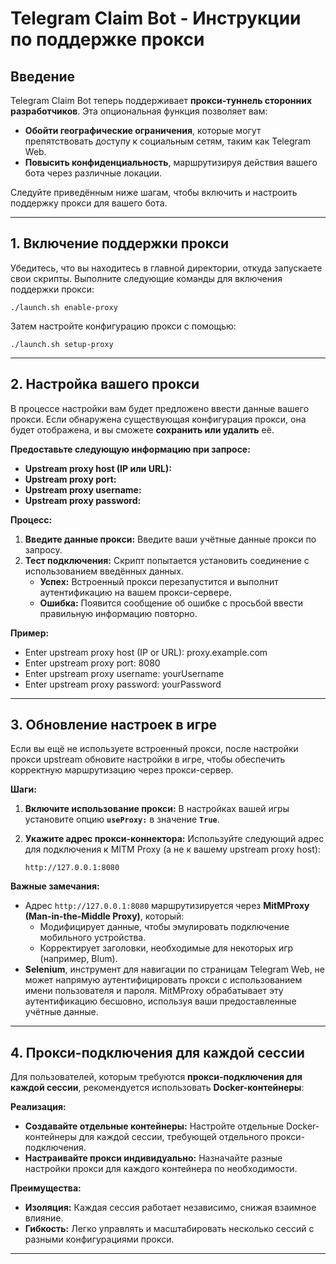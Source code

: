 # Telegram Claim Bot - Инструкции по поддержке прокси

## Введение

Telegram Claim Bot теперь поддерживает **прокси-туннель сторонних разработчиков**. Эта опциональная функция позволяет вам:

- **Обойти географические ограничения**, которые могут препятствовать доступу к социальным сетям, таким как Telegram Web.
- **Повысить конфиденциальность**, маршрутизируя действия вашего бота через различные локации.

Следуйте приведённым ниже шагам, чтобы включить и настроить поддержку прокси для вашего бота.

---

## 1. Включение поддержки прокси

Убедитесь, что вы находитесь в главной директории, откуда запускаете свои скрипты. Выполните следующие команды для включения поддержки прокси:

```
./launch.sh enable-proxy
```

Затем настройте конфигурацию прокси с помощью:

```
./launch.sh setup-proxy
```

---

## 2. Настройка вашего прокси

В процессе настройки вам будет предложено ввести данные вашего прокси. Если обнаружена существующая конфигурация прокси, она будет отображена, и вы сможете **сохранить или удалить** её.

**Предоставьте следующую информацию при запросе:**

- **Upstream proxy host (IP или URL):**
- **Upstream proxy port:**
- **Upstream proxy username:**
- **Upstream proxy password:**

**Процесс:**

1. **Введите данные прокси:** Введите ваши учётные данные прокси по запросу.
2. **Тест подключения:** Скрипт попытается установить соединение с использованием введённых данных.
   - **Успех:** Встроенный прокси перезапустится и выполнит аутентификацию на вашем прокси-сервере.
   - **Ошибка:** Появится сообщение об ошибке с просьбой ввести правильную информацию повторно.

**Пример:**

- Enter upstream proxy host (IP or URL): proxy.example.com  
- Enter upstream proxy port: 8080  
- Enter upstream proxy username: yourUsername  
- Enter upstream proxy password: yourPassword  

---

## 3. Обновление настроек в игре

Если вы ещё не используете встроенный прокси, после настройки прокси upstream обновите настройки в игре, чтобы обеспечить корректную маршрутизацию через прокси-сервер.

**Шаги:**

1. **Включите использование прокси:** В настройках вашей игры установите опцию **`useProxy:`** в значение **`True`**.
2. **Укажите адрес прокси-коннектора:** Используйте следующий адрес для подключения к MITM Proxy (а не к вашему upstream proxy host):

   ```
   http://127.0.0.1:8080
   ```

**Важные замечания:**

- Адрес `http://127.0.0.1:8080` маршрутизируется через **MitMProxy (Man-in-the-Middle Proxy)**, который:
  - Модифицирует данные, чтобы эмулировать подключение мобильного устройства.
  - Корректирует заголовки, необходимые для некоторых игр (например, Blum).
- **Selenium**, инструмент для навигации по страницам Telegram Web, не может напрямую аутентифицировать прокси с использованием имени пользователя и пароля. MitMProxy обрабатывает эту аутентификацию бесшовно, используя ваши предоставленные учётные данные.

---

## 4. Прокси-подключения для каждой сессии

Для пользователей, которым требуются **прокси-подключения для каждой сессии**, рекомендуется использовать **Docker-контейнеры**:

**Реализация:**

- **Создавайте отдельные контейнеры:** Настройте отдельные Docker-контейнеры для каждой сессии, требующей отдельного прокси-подключения.
- **Настраивайте прокси индивидуально:** Назначайте разные настройки прокси для каждого контейнера по необходимости.

**Преимущества:**

- **Изоляция:** Каждая сессия работает независимо, снижая взаимное влияние.
- **Гибкость:** Легко управлять и масштабировать несколько сессий с разными конфигурациями прокси.

---
